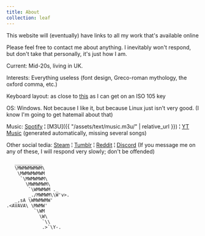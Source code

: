 ```yaml
---
title: About
collection: leaf
---
```


This website will (eventually) have links to all my work that's available online

Please feel free to contact me about anything. I inevitably won't respond, but don't take that personally, it's just how I am. 

Current: Mid-20s, living in UK.

Interests: Everything useless (font design, Greco-roman mythology, the oxford comma, etc.)

Keyboard layout: as close to [this](http://www.keyboard-layout-editor.com/#/gists/706d745d94785947cd75d64f6cd978f9) as I can get on an ISO 105 key

OS: Windows. Not because I like it, but because Linux just isn't very good. (I know I'm going to get hatemail about that)

Music: [Spotify](https://open.spotify.com/playlist/5q8crqSxKiqtpIKnAgkYRU?si=UEucTXZZRP2mZ2PBVUpY1A) ¦ [M3U]({{ "/assets/text/music.m3u/" | relative_url }}) ¦ [YT Music](https://music.youtube.com/playlist?list=PLxu-Tz00k18Ef1lyMdoGFgPkcxrM115jp) (generated automatically, missing several songs)

Other social tedia: [Steam](https://steamcommunity.com/id/zeusofthecrows/) ¦ [Tumblr](https://zeusofthecrows.tumblr.com/)  ¦ [Reddit](https://www.reddit.com/user/ZeusOfTheCrows/overview) ¦ [Discord](https://discord.app/ZeusOfTheCrows#0492 "ZeusOfTheCrows#0492") 
(If you message me on any of these, I will respond very slowly; don't be offended)


	   __________
	   \MWMWMWMWM\             
	    \MWMWMWMWM         
	     `\MWMWMWM\            
	       \MWMWMWM\           
	        `\WMWMWM ._    
	        _./MWMWM\\W'v>.
	   _,sA \WMWMWMW'          
	.<AVAVA\ \MWMW'            
	          `\WM             
	            \W\            
	             `\\           
	             .>`\Y-.

